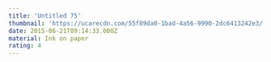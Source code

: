 ```yaml
---
title: 'Untitled 75'
thumbnail: 'https://ucarecdn.com/55f89da0-1bad-4a56-9990-2dc6413242e3/'
date: 2015-06-21T09:14:33.000Z
material: Ink on paper
rating: 4
---
```

